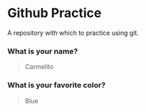 # Github Practice

A repository with which to practice using git.

### What is your name?

> Carmelito


### What is your favorite color?

> Blue
